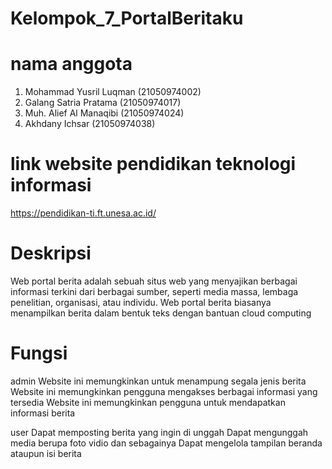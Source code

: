 

# Kelompok_7_PortalBeritaku
# nama anggota
1. Mohammad Yusril Luqman       (21050974002)
2. Galang Satria Pratama 	      (21050974017)
3. Muh. Alief Al Manaqibi	      (21050974024)
4. Akhdany Ichsar	 	            (21050974038)


# link website pendidikan teknologi informasi
https://pendidikan-ti.ft.unesa.ac.id/


# Deskripsi
Web portal berita adalah sebuah situs web yang menyajikan berbagai informasi terkini dari berbagai sumber, seperti media massa, lembaga penelitian, organisasi, atau individu. Web portal berita biasanya menampilkan berita dalam bentuk teks dengan bantuan cloud computing


# Fungsi
admin
Website ini memungkinkan untuk menampung segala jenis berita
Website ini memungkinkan pengguna mengakses berbagai informasi yang tersedia
Website ini memungkinkan pengguna untuk mendapatkan informasi berita

user
Dapat memposting berita yang ingin di unggah
Dapat mengunggah media berupa foto vidio dan sebagainya
Dapat mengelola tampilan beranda ataupun isi berita





